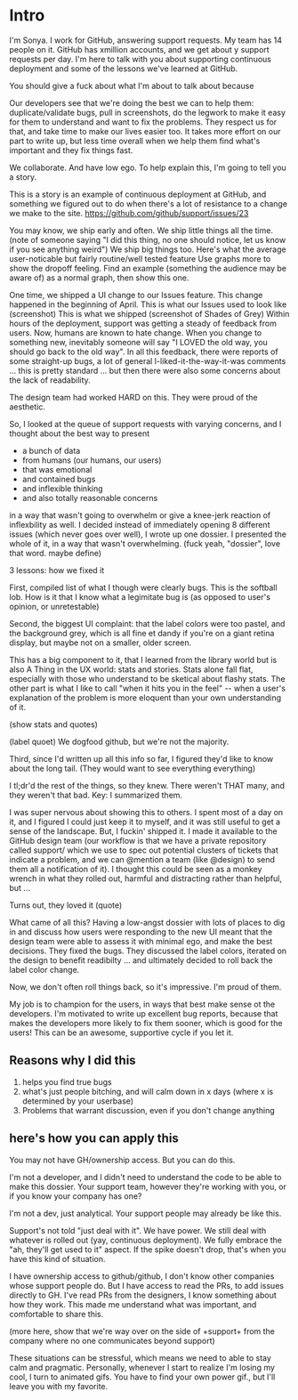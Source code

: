 # Intro

I'm Sonya. I work for GitHub, answering support requests. My team has 14 people on it. GitHub has xmillion accounts, and we get about y support requests per day. I'm here to talk with you about supporting continuous deployment and some of the lessons we've learned at GitHub.

You should give a fuck about what I'm about to talk about because

Our developers see that we're doing the best we can to help them: duplicate/validate bugs, pull in screenshots, do the legwork to make it easy for them to understand and want to fix the problems. They respect us for that, and take time to make our lives easier too. It takes more effort on our part to write up, but less time overall when we help them find what's important and they fix things fast.

We collaborate. And have low ego. To help explain this, I'm going to tell you a story. 

This is a story is an example of continuous deployment at GitHub, and something we figured out to do when there's a lot of resistance to a change we make to the site.
https://github.com/github/support/issues/23

You may know, we ship early and often. 
We ship little things all the time.
  (note of someone saying "I did this thing, no one should notice, let us know if you see anything weird")
We ship big things too. 
Here's what the average user-noticable but fairly routine/well tested feature 
Use graphs more to show the dropoff feeling. Find an example (something the audience may be aware of) as a normal graph, then show this one.


One time, we shipped a UI change to our Issues feature. 
This change happened in the beginning of April. 
This is what our Issues used to look like
(screenshot)
This is what we shipped
(screenshot of Shades of Grey) 
Within hours of the deployment, support was getting a steady of feedback from users.
Now, humans are known to hate change. When you change to something new, inevitably someone will say "I LOVED the old way, you should go back to the old way".
In all this feedback, there were reports of some straight-up bugs, a lot of general I-liked-it-the-way-it-was comments ... this is pretty standard ... but then there were also some concerns about the lack of readability.

The design team had worked HARD on this. They were proud of the aesthetic.

So, I looked at the queue of support requests with varying concerns, and I thought about the best way to present 
* a bunch of data
* from humans (our humans, our users)
* that was emotional
* and contained bugs
* and inflexible thinking
* and also totally reasonable concerns

in a way that wasn't going to overwhelm or give a knee-jerk reaction of inflexbility as well. I decided instead of immediately opening 8 different issues (which never goes over well), I wrote up one dossier. I presented the whole of it, in a way that wasn't overwhelming.
(fuck yeah, "dossier", love that word. maybe define)



3 lessons: how we fixed it

First, compiled list of what I though were clearly bugs. This is the softball lob. How is it that I know what a legimitate bug is (as opposed to user's opinion, or unretestable)

Second, the biggest UI complaint: that the label colors were too pastel, and the background grey, which is all fine et dandy if you're on a giant retina display, but maybe not on a smaller, older screen. 

This has a big component to it, that I learned from the library world but is also A Thing in the UX world: stats and stories. Stats alone fall flat, especially with those who understand to be sketical about flashy stats. The other part is what I like to call "when it hits you in the feel" -- when a user's explanation of the problem is more eloquent than your own understanding of it. 

(show stats and quotes)

(label quoet)
We dogfood github, but we're not the majority.

Third, since I'd written up all this info so far, I figured they'd like to know about the long tail. (They would want to see everything everything)

I tl;dr'd the rest of the things, so they knew. There weren't THAT many, and they weren't that bad. Key: I summarized them.

I was super nervous about showing this to others. I spent most of a day on it, and I figured I could just keep it to myself, and it was still useful to get a sense of the landscape. But, I fuckin' shipped it. I made it available to the GitHub design team (our workflow is that we have a private repository called support/ which we use to spec out potential clusters of tickets that indicate a problem, and we can @mention a team (like @design) to send them all a notification of it). I thought this could be seen as a monkey wrench in what they rolled out, harmful and distracting rather than helpful, but ... 

Turns out, they loved it
(quote)

What came of all this? Having a low-angst dossier with lots of places to dig in and discuss how users were responding to the new UI meant that the design team were able to assess it with minimal ego, and make the best decisions. They fixed the bugs. They discussed the label colors, iterated on the design to benefit readibilty ... and ultimately decided to roll back the label color change.

Now, we don't often roll things back, so it's impressive. I'm proud of them. 

My job is to champion for the users, in ways that best make sense ot the developers. I'm motivated to write up excellent bug reports, because that makes the developers more likely to fix them sooner, which is good for the users! This can be an awesome, supportive cycle if you let it. 

## Reasons why I did this

1. helps you find true bugs
2. what's just people bitching, and will calm down in x days (where x is determined by your userbase)
3. Problems that warrant discussion, even if you don't change anything


## here's how you can apply this

You may not have GH/ownership access. But you can do this.


I'm not a developer, and I didn't need to understand the code to be able to make this dossier. Your support team, however they're working with you, or if you know your company has one?

I'm not a dev, just analytical. Your support people may already be like this.

Support's not told "just deal with it". We have power. We still deal with whatever is rolled out (yay, continuous deployment). We fully embrace the "ah, they'll get used to it" aspect. If the spike doesn't drop, that's when you have this kind of situation.

I have ownership access to github/github, I don't know other companies whose support people do. But I have access to read the PRs, to add issues directly to GH. I've read PRs from the designers, I know something about how they work. This made me understand what was important, and comfortable to share this.

(more here, show that we're way over on the side of +support+ from the company where no one communicates beyond support)

These situations can be stressful, which means we need to able to stay calm and pragmatic. Personally, whenever I start to realize I'm losing my cool, I turn to animated gifs. You have to find your own power gif., but I'll leave you with my favorite. 







